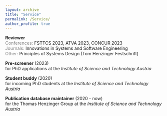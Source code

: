 ```yaml
---
layout: archive
title: "Service"
permalink: /Service/
author_profile: true
---
```


**Reviewer**\
<span style="color:gray">Conferences:</span> FSTTCS 2023, ATVA 2023, CONCUR 2023\
<span style="color:gray">Journals:</span> Innovations in Systems and Software Engineering\
<span style="color:gray">Other:</span>  Principles of Systems Design (Tom Henzinger Festschrift)

**Pre-screener** (2023)\
for PhD applications at the *Institute of Science and Technology Austria*

**Student buddy** (2020)\
for incoming PhD students at the *Institute of Science and Technology Austria*

**Publication database maintainer** (2020 - now)\
for the Thomas Henzinger Group at the *Institute of Science and Technology Austria*